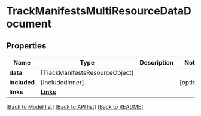 # TrackManifestsMultiResourceDataDocument

## Properties
Name | Type | Description | Notes
------------ | ------------- | ------------- | -------------
**data** | [TrackManifestsResourceObject] |  | 
**included** | [IncludedInner] |  | [optional] 
**links** | [**Links**](Links.md) |  | 

[[Back to Model list]](../README.md#documentation-for-models) [[Back to API list]](../README.md#documentation-for-api-endpoints) [[Back to README]](../README.md)


